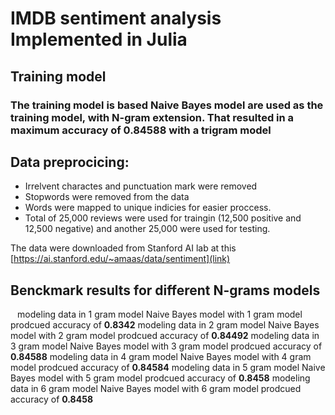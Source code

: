 # IMDB sentiment analysis Implemented in Julia

## Training model 
### The training model is based Naive Bayes model are used as the training model, with N-gram extension. That resulted in a maximum accuracy of **0.84588** with a trigram model
## Data preprocicing:
- Irrelvent charactes and punctuation mark were removed
- Stopwords were removed from the data
- Words were mapped to unique indicies for easier proccess. 
- Total of 25,000 reviews were used for traingin (12,500 positive and 12,500 negative) and another 25,000 were used for testing.

The data were downloaded from Stanford AI lab at this [https://ai.stanford.edu/~amaas/data/sentiment](link)

## Benckmark results for different N-grams models
` ` 
modeling data in 1 gram model
Naive Bayes model with 1 gram model prodcued accuracy of **0.8342**
modeling data in 2 gram model
Naive Bayes model with 2 gram model prodcued accuracy of **0.84492**
modeling data in 3 gram model
Naive Bayes model with 3 gram model prodcued accuracy of **0.84588**
modeling data in 4 gram model
Naive Bayes model with 4 gram model prodcued accuracy of **0.84584**
modeling data in 5 gram model
Naive Bayes model with 5 gram model prodcued accuracy of **0.8458**
modeling data in 6 gram model
Naive Bayes model with 6 gram model prodcued accuracy of **0.8458**

` ` 


